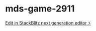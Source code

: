 # mds-game-2911

[Edit in StackBlitz next generation editor ⚡️](https://stackblitz.com/~/github.com/choarauc/mds-game-2911)